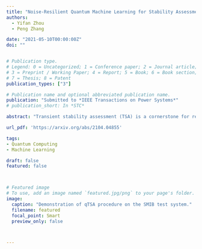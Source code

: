```yaml
---
title: "Noise-Resilient Quantum Machine Learning for Stability Assessment of Power Systems"
authors:
  - Yifan Zhou
  - Peng Zhang

date: "2021-05-10T00:00:00Z"
doi: ""


# Publication type.
# Legend: 0 = Uncategorized; 1 = Conference paper; 2 = Journal article;
# 3 = Preprint / Working Paper; 4 = Report; 5 = Book; 6 = Book section;
# 7 = Thesis; 8 = Patent
publication_types: ["3"]

# Publication name and optional abbreviated publication name.
publication: "Submitted to *IEEE Transactions on Power Systems*"
# publication_short: In *STC*

abstract: "Transient stability assessment (TSA) is a cornerstone for resilient operations of today's interconnected power grids. This paper is a confluence of quantum computing, data science and machine learning to potentially address the power system TSA challenge. We devise a quantum TSA  (qTSA) method to enable scalable and efficient data-driven transient stability prediction for bulk power systems, which is the first attempt to tackle the TSA issue with quantum computing. Our contributions are three-fold: 1) A low-depth, high expressibility quantum neural network for accurate and noise-resilient TSA; 2) A quantum natural gradient descent algorithm for efficient qTSA training; 3) A systematical analysis on qTSA's performance under various quantum factors. qTSA underpins a foundation of quantum-enabled and data-driven power grid stability analytics. It renders the intractable TSA straightforward and effortless in the Hilbert space, and therefore provides stability information for power system operations. Extensive experiments on quantum simulators and real quantum computers verify the accuracy, noise-resilience, scalability and universality of qTSA."

url_pdf: 'https://arxiv.org/abs/2104.04855'

tags:
- Quantum Computing
- Machine Learning

draft: false
featured: false



# Featured image
# To use, add an image named `featured.jpg/png` to your page's folder. 
image:
  caption: "Demonstration of qTSA procedure on the SMIB test system."
  filename: featured
  focal_point: Smart
  preview_only: false



---
```



